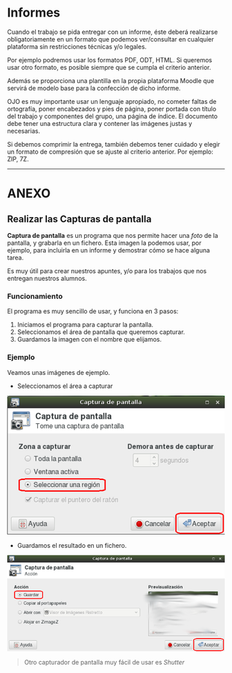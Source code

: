 
# Informes

Cuando el trabajo se pida entregar con un informe, éste deberá realizarse obligatoriamente
en un formato que podemos ver/consultar en cualquier plataforma sin restricciones técnicas y/o legales.

Por ejemplo podremos usar los formatos PDF, ODT, HTML. Si queremos usar otro formato, es posible siempre que se cumpla el criterio anterior.

Además se proporciona una plantilla en la propia plataforma Moodle que servirá de modelo base
para la confección de dicho informe.

OJO es muy importante usar un lenguaje apropiado, no cometer faltas de ortografía,
poner encabezados y pies de página, poner portada con título del trabajo
y componentes del grupo, una página de índice. El documento debe tener una
estructura clara y contener las imágenes justas y necesarias.

Si debemos comprimir la entrega, también debemos tener cuidado y elegir un formato de compresión
que se ajuste al criterio anterior. Por ejemplo: ZIP, 7Z.

---

# ANEXO

## Realizar las Capturas de pantalla

**Captura de pantalla** es un programa que nos permite hacer una *foto* de
la pantalla, y grabarla en un fichero. Esta imagen la podemos
usar, por ejemplo, para incluirla en un informe y demostrar cómo se hace
alguna tarea.

Es muy útil para crear nuestros apuntes, y/o para los trabajos que nos
entregan nuestros alumnos.

### Funcionamiento

El programa es muy sencillo de usar, y funciona en 3 pasos:

1. Iniciamos el programa para capturar la pantalla.
1. Seleccionamos el área de pantalla que queremos capturar.
1. Guardamos la imagen con el nombre que elijamos.

### Ejemplo

Veamos unas imágenes de ejemplo.
* Seleccionamos el área a capturar

![captura-imagen-seleccion](./images/captura-imagen-seleccion.png)

* Guardamos el resultado en un fichero.

![captura-imagen-guardar](./images/captura-imagen-guardar.png)

> Otro capturador de pantalla muy fácil de usar es *Shutter*
